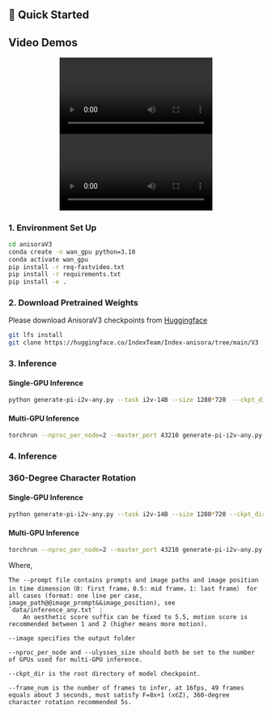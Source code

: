 ##  🚀 Quick Started

## Video Demos

<div align="center">
    <video src="https://github.com/user-attachments/assets/a207d43e-26f6-445b-883e-9b28c129607f" controls width="60%" poster=""></video>
</div>

<div align="center">
    <video src="https://github.com/user-attachments/assets/4351fc5e-f7fd-456b-807e-82fdcb321de2" controls width="60%" poster=""></video>
</div>


### 1. Environment Set Up

```bash
cd anisoraV3
conda create -n wan_gpu python=3.10
conda activate wan_gpu
pip install -r req-fastvideo.txt
pip install -r requirements.txt
pip install -e .
```

### 2. Download Pretrained Weights

Please download AnisoraV3 checkpoints from [Huggingface](https://huggingface.co/IndexTeam/Index-anisora/tree/main/V3)

```bash
git lfs install
git clone https://huggingface.co/IndexTeam/Index-anisora/tree/main/V3
```


### 3. Inference

#### Single-GPU Inference 

```bash
python generate-pi-i2v-any.py --task i2v-14B --size 1280*720  --ckpt_dir Wan2.1-I2V-14B-480P --image output_videos_any --prompt data/inference_any.txt --base_seed 4096 --frame_num 81
```

#### Multi-GPU Inference

```bash
torchrun --nproc_per_node=2 --master_port 43210 generate-pi-i2v-any.py --task i2v-14B --size 1280*720  --ckpt_dir Wan2.1-I2V-14B-480P --image output_videos_any --prompt data/inference_any.txt --dit_fsdp --t5_fsdp --ulysses_size 2 --base_seed 4096 --frame_num 81 --sample_steps 8 --sample_shift 5 --sample_guide_scale 1
```

### 4. Inference

### 360-Degree Character Rotation
#### Single-GPU Inference 

```bash
python generate-pi-i2v-any.py --task i2v-14B --size 1280*720 --ckpt_dir Wan2.1-I2V-14B-480P --image output_videos_360 --prompt data/inference_360.txt --base_seed 4096 --frame_num 81
```

#### Multi-GPU Inference

```bash
torchrun --nproc_per_node=2 --master_port 43210 generate-pi-i2v-any.py --task i2v-14B --size 1280*720 --ckpt_dir Wan2.1-I2V-14B-480P --image output_videos_360 --prompt data/inference_360.txt --dit_fsdp --t5_fsdp --ulysses_size 2 --base_seed 4096 --frame_num 81 --sample_steps 8 --sample_shift 5 --sample_guide_scale 1
```

Where,

    The --prompt file contains prompts and image paths and image position in time dimension（0: first frame，0.5: mid frame，1: last frame） for all cases (format: one line per case, image_path@@image_prompt&&image_position), see `data/inference_any.txt` :
        An aesthetic score suffix can be fixed to 5.5, motion score is recommended between 1 and 2 (higher means more motion).
        
    --image specifies the output folder  
    
    --nproc_per_node and --ulysses_size should both be set to the number of GPUs used for multi-GPU inference.  
    
    --ckpt_dir is the root directory of model checkpoint.  
    
    --frame_num is the number of frames to infer, at 16fps, 49 frames equals about 3 seconds, must satisfy F=8x+1 (x∈Z), 360-degree character rotation recommended 5s.  